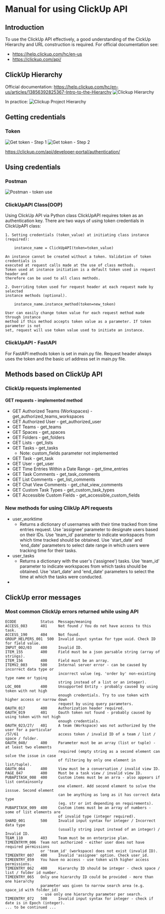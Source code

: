 # Manual for using ClickUp API

## Introduction
To use the ClickUp API effectively, a good understanding of the CickUp Hierarchy and
URL construction is required.
For official documentation see:
- https://help.clickup.com/hc/en-us
- https://clickup.com/api/


## ClickUp Hierarchy

Official documentation:
https://help.clickup.com/hc/en-us/articles/13856392825367-Intro-to-the-Hierarchy
![Clickup Hierarchy](clickup_api_screenshots/hierarchy.png)

In practice:
![Clickup Project Hierarchy](clickup_api_screenshots/project_hierarchy.png)

## Getting credentials
### Token

![Get token - Step 1](clickup_api_screenshots/token_step_1.png)
![Get token - Step 2](clickup_api_screenshots/token_step_2.png)

https://clickup.com/api/developer-portal/authentication/


## Using credentials
### Postman

![Postman - token use](clickup_api_screenshots/token_postman.png)

### ClickUpAPI Class(OOP)

Using ClickUp API via Python class ClickUpAPI requires token as an authentication key.
There are two ways of using token credentials in ClickUpAPI class:

    1. Setting credentials (token_value) at initiating class instance (required):

        instance_name = ClickUpAPI(token=token_value)

    An instance cannot be created without a token. Validation of token credentials is
    executed at request calls made at the use of class methods.
    Token used at instance initiation is a default token used in request header and
    therefore can be used to all class methods.

    2. Overriding token used for request header at each request made by selected
    instance methods (optional).

        instance_name.instance_method(token=new_token)

    User can easily change token value for each request method made through instance
    method if this method accepts token value as a parameter. If token parameter is not
    set, request will use token value used to initiate an instance.

### ClickUpAPI - FastAPI

For FastAPI methods token is set in main.py file. Request header always uses the token
and the basic url address set in main.py file.


## Methods based on ClickUp API

### ClickUp requests implemented
#### GET requests - implemented method
- GET Authorized Teams (Workspaces)     - get_authorized_teams_workspaces
- GET Authorized User                   - get_authorized_user
- GET Teams                             - get_teams
- GET Spaces                            - get_spaces
- GET Folders                           - get_folders
- GET Lists                             - get_lists
- GET Tasks                             - get_tasks
    - Note: custom_fields parameter not implemented
- GET Task                              - get_task
- GET User                              - get_user
- GET Time Entries Within a Date Range  - get_time_entries
- GET Task Comments                     - get_task_comments
- GET List Comments                     - get_list_comments
- GET Chat View Comments                - get_chat_view_comments
- GET Custom Task Types                 - get_custom_task_types
- GET Accessible Custom Fields          - get_accessible_custom_fields

### New methods for using ClikUp API requests
- user_worktime
    - Returns a dictionary of usernames with their time tracked from time entries request.
    Use 'assignee' parameter to designate users based on their IDs.
    Use 'team_id' parameter to indicate workspaces from which time tracked should be obtained.
    Use 'start_date' and 'end_date' parameters to select date range in which users
    were tracking time for their tasks.
- user_tasks
    - Returns a dictionary with the user's ('assignee') tasks.
    Use 'team_id' parameter to indicate workspaces from which tasks should be obtained.
    Use 'start_date' and 'end_date' parameters to select the time at which the tasks
    were conducted.
-


## ClickUp error messages
### Most common ClickUp errors returned while using API

    ECODE           Status  Message/meaning
    ACCESS_083      401     Not found / You do not have access to this task.
    ACCESS_190      404     Not found.
    GROUP_HELPERS_001  500  Invalid input syntax for type uuid. Check ID for field value.
    INPUT_002/03    400     Invalid ID.
    ITEM_155        400     Field must be a json parsable string (array of strings).
    ITEM_156        400     Field must be an array.
    ITEMV2_003      500     Internal server error - can be caused by incorrect data type or
                            incorrect value (eg. 'order by' non-existing type name or typing
                            string instead of a list or an integer).
    LOC_008         400     Unsupported Entity - probably caused by using token with not high
                            enough credentials. Try to use token with higher access or narrow down
                            request by using query parameters.
    OAUTH_017       400     Authorization header required.
    OAUTH_019       401     Oauth token not found - probably caused by using token with not high
                            enough credentials.
    OAUTH_023/27/   401     A team (Workspace) was not authorized by the user for a particular
    /57/61                  access token / invalid ID of a team / list / space / folder.
    OAUTH_040/      400     Parameter must be an array (list or tuple) - at least two elements
                            required (empty string as a second element can solve the issue in case
                            of filtering by only one element in list/tuple).
    OAUTH_064       400     View must be a conversation / invalid view ID.
    PAGE_047        400     Must be a task view / invalid view ID.
    PUBAPITASK_008  400     Custom items must be an arra - also appears if list containsonly
                            one element. Add second element to solve the isssue. Second element
                            can be anything as long as it has correct data type
                            (eg. str or int depending on requirements).
    PUBAPITASK_009  400     Custom items must be an array of numbers - some of list elements are
                            of invalid type (integer required).
    SHARD_001       500     Invalid input syntax for integer / Incorrect data type
                            (usually string input instead of an integer) / Invalid ID.
    TEAM_110        403     Team must be on enterprise plan.
    TIMEENTRYM_006  Team not authorized - either user does not have required permissions
                    or 'team_id' (workspace) does not exist (invalid ID).
    TIMEENTRY_007   400     Invalid 'assignee' option. Check user_id.
    TIMEENTRY_059   You have no access - use token with higher access permissions.
    TIMEENTRY_062   400     Hierarchy ID should be integer - check space / list / folder id number.
    TIMEENTRY_065   Only one hierarchy ID could be provided - more than one hierarchy
                    parameter was given to narrow search area (e.g. space_id with folder_id)
                    - use only one hierarchy parameter per search.
    TIMEENTRY_072   500     Invalid input syntax for integer - check if date is in Epoch (integer).
    ... to be continued ...
